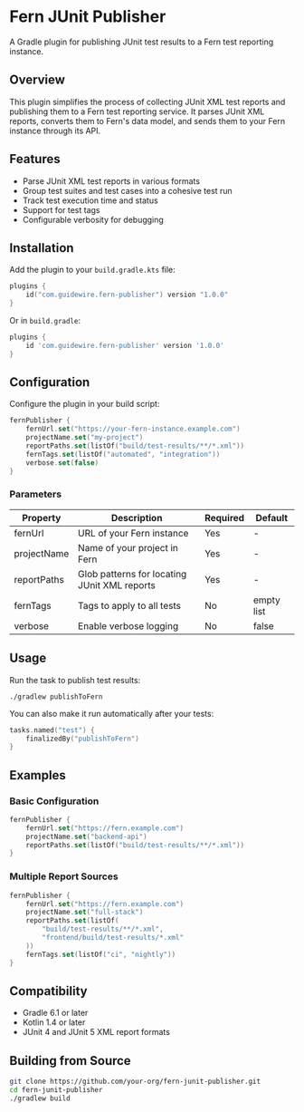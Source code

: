 # Fern JUnit Publisher

A Gradle plugin for publishing JUnit test results to a Fern test reporting instance.

## Overview

This plugin simplifies the process of collecting JUnit XML test reports and publishing them to a Fern test reporting service. It parses JUnit XML reports, converts them to Fern's data model, and sends them to your Fern instance through its API.

## Features

- Parse JUnit XML test reports in various formats
- Group test suites and test cases into a cohesive test run
- Track test execution time and status
- Support for test tags
- Configurable verbosity for debugging

## Installation

Add the plugin to your `build.gradle.kts` file:

```kotlin
plugins {
    id("com.guidewire.fern-publisher") version "1.0.0"
}
```

Or in `build.gradle`:

```groovy
plugins {
    id 'com.guidewire.fern-publisher' version '1.0.0'
}
```

## Configuration

Configure the plugin in your build script:

```kotlin
fernPublisher {
    fernUrl.set("https://your-fern-instance.example.com")
    projectName.set("my-project")
    reportPaths.set(listOf("build/test-results/**/*.xml"))
    fernTags.set(listOf("automated", "integration"))
    verbose.set(false)
}
```

### Parameters

| Property | Description | Required | Default |
|----------|-------------|----------|---------|
| fernUrl | URL of your Fern instance | Yes | - |
| projectName | Name of your project in Fern | Yes | - |
| reportPaths | Glob patterns for locating JUnit XML reports | Yes | - |
| fernTags | Tags to apply to all tests | No | empty list |
| verbose | Enable verbose logging | No | false |

## Usage

Run the task to publish test results:

```
./gradlew publishToFern
```

You can also make it run automatically after your tests:

```kotlin
tasks.named("test") {
    finalizedBy("publishToFern")
}
```

## Examples

### Basic Configuration

```kotlin
fernPublisher {
    fernUrl.set("https://fern.example.com")
    projectName.set("backend-api")
    reportPaths.set(listOf("build/test-results/**/*.xml"))
}
```

### Multiple Report Sources

```kotlin
fernPublisher {
    fernUrl.set("https://fern.example.com")
    projectName.set("full-stack")
    reportPaths.set(listOf(
        "build/test-results/**/*.xml",
        "frontend/build/test-results/*.xml"
    ))
    fernTags.set(listOf("ci", "nightly"))
}
```

## Compatibility

- Gradle 6.1 or later
- Kotlin 1.4 or later
- JUnit 4 and JUnit 5 XML report formats

## Building from Source

```bash
git clone https://github.com/your-org/fern-junit-publisher.git
cd fern-junit-publisher
./gradlew build
```